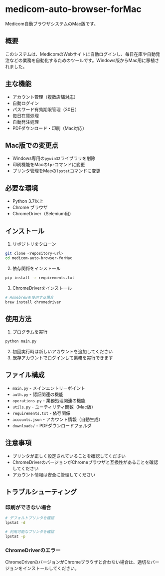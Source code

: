 # medicom-auto-browser-forMac

Medicom自動ブラウザシステムのMac版です。

## 概要

このシステムは、MedicomのWebサイトに自動ログインし、毎日在庫や自動発注などの業務を自動化するためのツールです。Windows版からMac用に移植されました。

## 主な機能

- アカウント管理（複数店舗対応）
- 自動ログイン
- パスワード有効期限管理（30日）
- 毎日在庫処理
- 自動発注処理
- PDFダウンロード・印刷（Mac対応）

## Mac版での変更点

- Windows専用の`pywin32`ライブラリを削除
- 印刷機能をMacの`lpr`コマンドに変更
- プリンタ管理をMacの`lpstat`コマンドに変更

## 必要な環境

- Python 3.7以上
- Chrome ブラウザ
- ChromeDriver（Selenium用）

## インストール

1. リポジトリをクローン
```bash
git clone <repository-url>
cd medicom-auto-browser-forMac
```

2. 依存関係をインストール
```bash
pip install -r requirements.txt
```

3. ChromeDriverをインストール
```bash
# Homebrewを使用する場合
brew install chromedriver
```

## 使用方法

1. プログラムを実行
```bash
python main.py
```

2. 初回実行時は新しいアカウントを追加してください
3. 既存アカウントでログインして業務を実行できます

## ファイル構成

- `main.py` - メインエントリーポイント
- `auth.py` - 認証関連の機能
- `operations.py` - 業務処理関連の機能
- `utils.py` - ユーティリティ関数（Mac版）
- `requirements.txt` - 依存関係
- `accounts.json` - アカウント情報（自動生成）
- `downloads/` - PDFダウンロードフォルダ

## 注意事項

- プリンタが正しく設定されていることを確認してください
- ChromeDriverのバージョンがChromeブラウザと互換性があることを確認してください
- アカウント情報は安全に管理してください

## トラブルシューティング

### 印刷ができない場合
```bash
# デフォルトプリンタを確認
lpstat -d

# 利用可能なプリンタを確認
lpstat -p
```

### ChromeDriverのエラー
ChromeDriverのバージョンがChromeブラウザと合わない場合は、適切なバージョンをインストールしてください。
